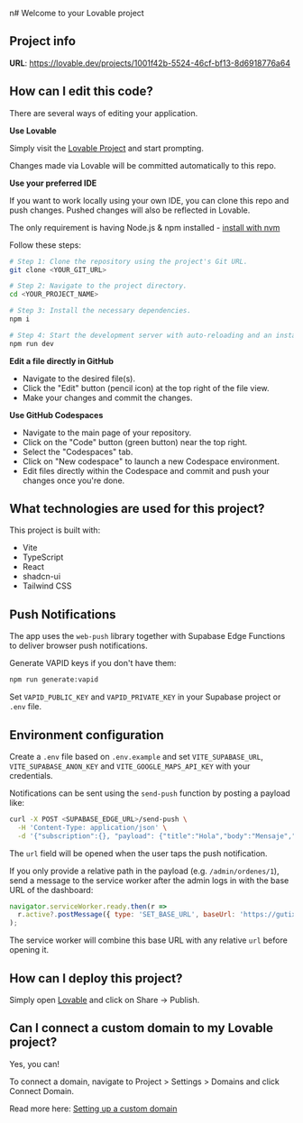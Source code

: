 n# Welcome to your Lovable project

## Project info

**URL**: https://lovable.dev/projects/1001f42b-5524-46cf-bf13-8d6918776a64

## How can I edit this code?

There are several ways of editing your application.

**Use Lovable**

Simply visit the [Lovable Project](https://lovable.dev/projects/1001f42b-5524-46cf-bf13-8d6918776a64) and start prompting.

Changes made via Lovable will be committed automatically to this repo.

**Use your preferred IDE**

If you want to work locally using your own IDE, you can clone this repo and push changes. Pushed changes will also be reflected in Lovable.

The only requirement is having Node.js & npm installed - [install with nvm](https://github.com/nvm-sh/nvm#installing-and-updating)

Follow these steps:

```sh
# Step 1: Clone the repository using the project's Git URL.
git clone <YOUR_GIT_URL>

# Step 2: Navigate to the project directory.
cd <YOUR_PROJECT_NAME>

# Step 3: Install the necessary dependencies.
npm i

# Step 4: Start the development server with auto-reloading and an instant preview.
npm run dev
```

**Edit a file directly in GitHub**

- Navigate to the desired file(s).
- Click the "Edit" button (pencil icon) at the top right of the file view.
- Make your changes and commit the changes.

**Use GitHub Codespaces**

- Navigate to the main page of your repository.
- Click on the "Code" button (green button) near the top right.
- Select the "Codespaces" tab.
- Click on "New codespace" to launch a new Codespace environment.
- Edit files directly within the Codespace and commit and push your changes once you're done.

## What technologies are used for this project?

This project is built with:

- Vite
- TypeScript
- React
- shadcn-ui
- Tailwind CSS

## Push Notifications

The app uses the `web-push` library together with Supabase Edge Functions to deliver browser push notifications.

Generate VAPID keys if you don't have them:

```bash
npm run generate:vapid
```

Set `VAPID_PUBLIC_KEY` and `VAPID_PRIVATE_KEY` in your Supabase project or `.env` file.

## Environment configuration
Create a `.env` file based on `.env.example` and set `VITE_SUPABASE_URL`, `VITE_SUPABASE_ANON_KEY` and `VITE_GOOGLE_MAPS_API_KEY` with your credentials.

Notifications can be sent using the `send-push` function by posting a payload like:

```bash
curl -X POST <SUPABASE_EDGE_URL>/send-push \
  -H 'Content-Type: application/json' \
  -d '{"subscription":{}, "payload": {"title":"Hola","body":"Mensaje","url":"https://example.com"}}'
```

The `url` field will be opened when the user taps the push notification.

If you only provide a relative path in the payload (e.g. `/admin/ordenes/1`),
send a message to the service worker after the admin logs in with the base URL
of the dashboard:

```js
navigator.serviceWorker.ready.then(r =>
  r.active?.postMessage({ type: 'SET_BASE_URL', baseUrl: 'https://gutix.site' })
);
```
The service worker will combine this base URL with any relative `url` before
opening it.

## How can I deploy this project?

Simply open [Lovable](https://lovable.dev/projects/1001f42b-5524-46cf-bf13-8d6918776a64) and click on Share -> Publish.

## Can I connect a custom domain to my Lovable project?

Yes, you can!

To connect a domain, navigate to Project > Settings > Domains and click Connect Domain.

Read more here: [Setting up a custom domain](https://docs.lovable.dev/tips-tricks/custom-domain#step-by-step-guide)
